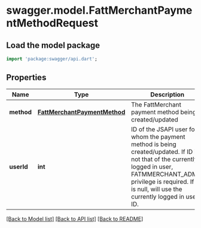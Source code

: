 # swagger.model.FattMerchantPaymentMethodRequest

## Load the model package
```dart
import 'package:swagger/api.dart';
```

## Properties
Name | Type | Description | Notes
------------ | ------------- | ------------- | -------------
**method** | [**FattMerchantPaymentMethod**](FattMerchantPaymentMethod.md) | The FattMerchant payment method being created/updated | [default to null]
**userId** | **int** | ID of the JSAPI user for whom the payment method is being created/updated. If ID is not that of the currently logged in user, FATMMERCHANT_ADMIN privilege is required. If ID is null, will use the currently logged in user&#39;s ID. | [optional] [default to null]

[[Back to Model list]](../README.md#documentation-for-models) [[Back to API list]](../README.md#documentation-for-api-endpoints) [[Back to README]](../README.md)


